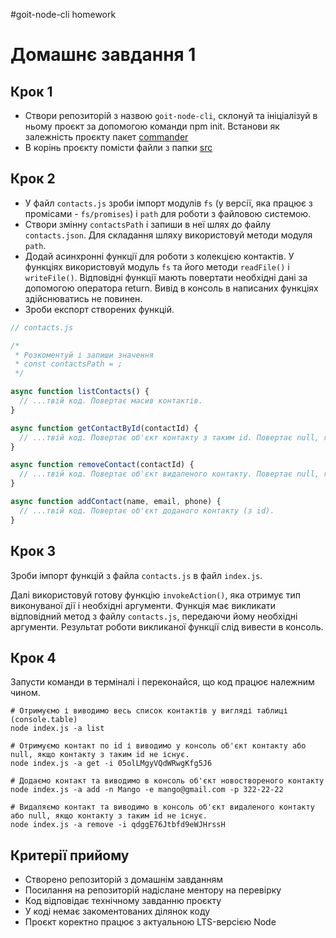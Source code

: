 #goit-node-cli homework

# Домашнє завдання 1

## Крок 1

- Створи репозиторій з назвою `goit-node-cli`, склонуй та ініціалізуй в ньому проєкт за допомогою команди npm init. Встанови як залежність проєкту пакет [commander](https://www.npmjs.com/package/commander)
- В корінь проєкту помісти файли з папки [src](./src)

## Крок 2

- У файл `contacts.js` зроби імпорт модулів `fs` (у версії, яка працює з промісами - `fs/promises`) і `path` для роботи з файловою системою.
- Створи змінну `contactsPath` і запиши в неї шлях до файлу `contacts.json`. Для складання шляху використовуй методи модуля `path`.
- Додай асинхронні функції для роботи з колекцією контактів. У функціях використовуй модуль `fs` та його методи `readFile()` і `writeFile()`. Відповідні функції мають повертати необхідні дані за допомогою оператора return. Вивід в консоль в написаних функціях здійснюватись не повинен.
- Зроби експорт створених функцій.

```js
// contacts.js

/*
 * Розкоментуй і запиши значення
 * const contactsPath = ;
 */

async function listContacts() {
  // ...твій код. Повертає масив контактів.
}

async function getContactById(contactId) {
  // ...твій код. Повертає об'єкт контакту з таким id. Повертає null, якщо контакт з таким id не знайдений.
}

async function removeContact(contactId) {
  // ...твій код. Повертає об'єкт видаленого контакту. Повертає null, якщо контакт з таким id не знайдений.
}

async function addContact(name, email, phone) {
  // ...твій код. Повертає об'єкт доданого контакту (з id).
}
```

## Крок 3

Зроби імпорт функцій з файла `contacts.js` в файл `index.js`.

Далі використовуй готову функцію `invokeAction()`, яка отримує тип виконуваної дії і необхідні аргументи. Функція має викликати відповідний метод з файлу `contacts.js`, передаючи йому необхідні аргументи. Результат роботи викликаної функції слід вивести в консоль.

## Крок 4

Запусти команди в терміналі і переконайся, що код працює належним чином.

```shell
# Отримуємо і виводимо весь список контактів у вигляді таблиці (console.table)
node index.js -a list

# Отримуємо контакт по id і виводимо у консоль об'єкт контакту або null, якщо контакту з таким id не існує.
node index.js -a get -i 05olLMgyVQdWRwgKfg5J6

# Додаємо контакт та виводимо в консоль об'єкт новоствореного контакту
node index.js -a add -n Mango -e mango@gmail.com -p 322-22-22

# Видаляємо контакт та виводимо в консоль об'єкт видаленого контакту або null, якщо контакту з таким id не існує.
node index.js -a remove -i qdggE76Jtbfd9eWJHrssH
```

## Критерії прийому

- Створено репозиторій з домашнім завданням
- Посилання на репозиторій надіслане ментору на перевірку
- Код відповідає технічному завданню проєкту
- У коді немає закоментованих ділянок коду
- Проєкт коректно працює з актуальною LTS-версією Node

